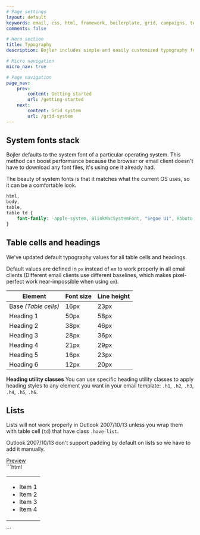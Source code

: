 ```yaml
---
# Page settings
layout: default
keywords: email, css, html, framework, boilerplate, grid, campaigns, templates, bojler, slicejack
comments: false

# Hero section
title: Typography
description: Bojler includes simple and easily customized typography for headings, table cells and lists.

# Micro navigation
micro_nav: true

# Page navigation
page_nav:
    prev:
        content: Getting started
        url: /getting-started
    next:
        content: Grid system
        url: /grid-system
---
```


## System fonts stack
Bojler defaults to the system font of a particular operating system. This method can boost performance because the browser or email client doesn't have to download any font files, it's using one it already had.

The beauty of system fonts is that it matches what the current OS uses, so it can be a comfortable look.

```css
html,
body,
table,
table td {
    font-family: -apple-system, BlinkMacSystemFont, "Segoe UI", Roboto, Helvetica, Arial, sans-serif !important;
}
```

## Table cells and headings
We've updated default typography values for all table cells and headings.

Default values are defined in `px` instead of `em` to work properly in all email clients (Different email clients use different baselines, which makes pixel-perfect work near-impossible when using `em`).
<table>
    <thead>
        <tr>
            <th>Element</th>
            <th>Font size</th>
            <th>Line height</th>
        </tr>
    </thead>
    <tbody>
        <tr>
            <td>Base <em>(Table cells)</em></td>
            <td>16px</td>
            <td>23px</td>
        </tr>
        <tr>
            <td>Heading 1</td>
            <td>50px</td>
            <td>58px</td>
        </tr>
        <tr>
            <td>Heading 2</td>
            <td>38px</td>
            <td>46px</td>
        </tr>
        <tr>
            <td>Heading 3</td>
            <td>28px</td>
            <td>36px</td>
        </tr>
        <tr>
            <td>Heading 4</td>
            <td>21px</td>
            <td>29px</td>
        </tr>
        <tr>
            <td>Heading 5</td>
            <td>16px</td>
            <td>23px</td>
        </tr>
        <tr>
            <td>Heading 6</td>
            <td>12px</td>
            <td>20px</td>
        </tr>
    </tbody>
</table>

<div class="callout callout--info">
    <p><strong>Heading utility classes</strong> You can use specific heading utility classes to apply heading styles to any element you want in your email template:
	<code>.h1</code>, <code>.h2</code>, <code>.h3</code>, <code>.h4</code>, <code>.h5</code>, <code>.h6</code>.</p>
</div>

## Lists
Lists will not work properly in Outlook 2007/10/13 unless you wrap them with table cell (`td`) that have class `.have-list`.

Outlook 2007/10/13 don't support padding by default on lists so we have to add it manually.

<div class="example">
    <a href="examples/example-lists.html" target="blank">Preview</a>
</div>
```html
<table border="0" cellpadding="0" cellspacing="0">
    <tr>
        <td class="have-list">
            <ul>
                <li>Item 1</li>
                <li>Item 2</li>
                <li>Item 3</li>
                <li>Item 4</li>
            </ul>
        </td>
    </tr>
</table>
```
